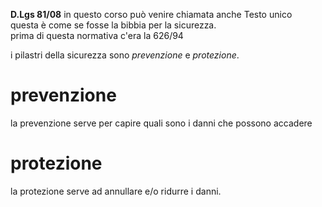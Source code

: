 __D.Lgs 81/08__ in questo corso può venire chiamata anche Testo unico  
questa è come se fosse la bibbia per la sicurezza.  
prima di questa normativa c'era la 626/94

i pilastri della sicurezza sono *prevenzione* e *protezione*.
# prevenzione
la prevenzione serve per capire quali sono i danni che possono accadere
# protezione
la protezione serve ad annullare e/o ridurre i danni.